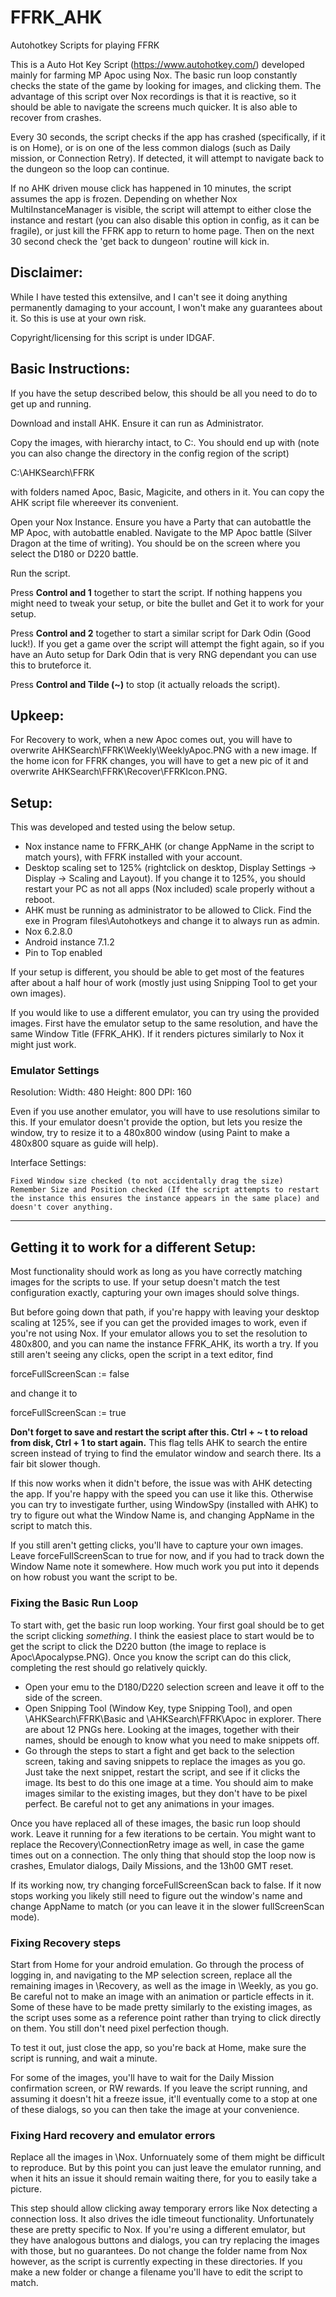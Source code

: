 # FFRK_AHK
Autohotkey Scripts for playing FFRK

This is a Auto Hot Key Script (https://www.autohotkey.com/) developed mainly for farming MP Apoc using Nox. The basic run loop constantly checks the state of the game by looking for images, and clicking them. The advantage of this script over Nox recordings is that it is reactive, so it should be able to navigate the screens much quicker. It is also able to recover from crashes.

Every 30 seconds, the script checks if the app has crashed (specifically, if it is on Home), or is on one of the less common dialogs (such as Daily mission, or Connection Retry). If detected, it will attempt to navigate back to the dungeon so the loop can continue.

If no AHK driven mouse click has happened in 10 minutes, the script assumes the app is frozen. Depending on whether Nox MultiInstanceManager is visible, the script will attempt to either close the instance and restart (you can also disable this option in config, as it can be fragile), or just kill the FFRK app to return to home page. Then on the next 30 second check the 'get back to dungeon' routine will kick in.

## Disclaimer:
While I have tested this extensilve, and I can't see it doing anything permanently damaging to your account, I won't make any guarantees about it. So this is use at your own risk.

Copyright/licensing for this script is under IDGAF.

## Basic Instructions:
If you have the setup described below, this should be all you need to do to get up and running.

Download and install AHK. Ensure it can run as Administrator.

Copy the images, with hierarchy intact, to C:\. You should end up with (note you can also change the directory in the config region of the script)
  
  C:\AHKSearch\FFRK

with folders named Apoc, Basic, Magicite, and others in it. You can copy the AHK script file whereever its convenient.

Open your Nox Instance. Ensure you have a Party that can autobattle the MP Apoc, with autobattle enabled. Navigate to the MP Apoc battle (Silver Dragon at the time of writing). You should be on the screen where you select the D180 or D220 battle. 

Run the script.

Press **Control and 1** together to start the script. If nothing happens you might need to tweak your setup, or bite the bullet and Get it to work for your setup.

Press **Control and 2** together to start a similar script for Dark Odin (Good luck!). If you get a game over the script will attempt the fight again, so if you have an Auto setup for Dark Odin that is very RNG dependant you can use this to bruteforce it.

Press **Control and Tilde (~)** to stop (it actually reloads the script).

## Upkeep:
For Recovery to work, when a new Apoc comes out, you will have to overwrite AHKSearch\FFRK\Weekly\WeeklyApoc.PNG with a new image. If the home icon for FFRK changes, you will have to get a new pic of it and overwrite AHKSearch\FFRK\Recover\FFRKIcon.PNG.


## Setup:
This was developed and tested using the below setup. 

  * Nox instance name to FFRK_AHK (or change AppName in the script to match yours), with FFRK installed with your account.
  * Desktop scaling set to 125% (rightclick on desktop, Display Settings -> Display -> Scaling and Layout). If you change it to 125%, you should restart your PC as not all apps (Nox included) scale properly without a reboot.
  * AHK must be running as administrator to be allowed to Click. Find the exe in Program files\Autohotkeys and change it to always run as admin.
  * Nox 6.2.8.0
  * Android instance 7.1.2
  * Pin to Top enabled


If your setup is different, you should be able to get most of the features after about a half hour of work (mostly just using Snipping Tool to get your own images). 

If you would like to use a different emulator, you can try using the provided images. First have the emulator setup to the same resolution, and have the same Window Title (FFRK_AHK). If it renders pictures similarly to Nox it might just work.

### Emulator Settings

Resolution:
  Width: 480		Height: 800		DPI: 160		

Even if you use another emulator, you will have to use resolutions similar to this. If your emulator doesn't provide the option, but lets you resize the window, try to resize it to a 480x800 window (using Paint to make a 480x800 square as guide will help).

Interface Settings:

	Fixed Window size checked (to not accidentally drag the size)
	Remember Size and Position checked (If the script attempts to restart the instance this ensures the instance appears in the same place) and doesn't cover anything.

---------------------------------------------------------------------
  
## Getting it to work for a different Setup:
Most functionality should work as long as you have correctly matching images for the scripts to use. If your setup doesn't match the test configuration exactly, capturing your own images should solve things.

But before going down that path, if you're happy with leaving your desktop scaling at 125%, see if you can get the provided images to work, even if you're not using Nox. If your emulator allows you to set the resolution to 480x800, and you can name the instance FFRK_AHK, its worth a try. If you still aren't seeing any clicks, open the script in a text editor, find 

  forceFullScreenScan := false
 
and change it to
  
  forceFullScreenScan := true
  
**Don't forget to save and restart the script after this. Ctrl + ~ t to reload from disk, Ctrl + 1 to start again.** This flag tells AHK to search the entire screen instead of trying to find the emulator window and search there. Its a fair bit slower though. 

If this now works when it didn't before, the issue was with AHK detecting the app. If you're happy with the speed you can use it like this. Otherwise you can try to investigate further, using WindowSpy (installed with AHK) to try to figure out what the Window Name is, and changing AppName in the script to match this.

If you still aren't getting clicks, you'll have to capture your own images. Leave forceFullScreenScan to true for now, and if you had to track down the Window Name note it somewhere. How much work you put into it depends on how robust you want the script to be.


### Fixing the Basic Run Loop
To start with, get the basic run loop working. Your first goal should be to get the script clicking *something*. I think the easiest place to start would be to get the script to click the D220 button (the image to replace is Apoc\Apocalypse.PNG). Once you know the script can do this click, completing the rest should go relatively quickly.

* Open your emu to the D180/D220 selection screen and leave it off to the side of the screen. 
* Open Snipping Tool (Window Key, type Snipping Tool), and open \AHKSearch\FFRK\Basic and  \AHKSearch\FFRK\Apoc in explorer. There are about 12 PNGs here. Looking at the images, together with their names, should be enough to know what you need to make snippets off. 
* Go through the steps to start a fight and get back to the selection screen, taking and saving snippets to replace the images as you go. Just take the next snippet, restart the script, and see if it clicks the image. Its best to do this one image at a time. You should aim to make images similar to the existing images, but they don't have to be pixel perfect. Be careful not to get any animations in your images.

Once you have replaced all of these images, the basic run loop should work. Leave it running for a few iterations to be certain. You might want to replace the Recovery\ConnectionRetry image as well, in case the game times out on a connection. The only thing that should stop the loop now is crashes, Emulator dialogs, Daily Missions, and the 13h00 GMT reset.

If its working now, try changing forceFullScreenScan back to false. If it now stops working you likely still need to figure out the window's name and change AppName to match (or you can leave it in the slower fullScreenScan mode).


### Fixing Recovery steps ###
Start from Home for your android emulation. Go through the process of logging in, and navigating to the MP selection screen, replace all the remaining images in \Recovery, as well as the image in \Weekly, as you go. Be careful not to make an image with an animation or particle effects in it. Some of these have to be made pretty similarly to the existing images, as the script uses some as a reference point rather than trying to click directly on them. You still don't need pixel perfection though. 

To test it out, just close the app, so you're back at Home, make sure the script is running, and wait a minute.

For some of the images, you'll have to wait for the Daily Mission confirmation screen, or RW rewards. If you leave the script running, and assuming it doesn't hit a freeze issue, it'll eventually come to a stop at one of these dialogs, so you can then take the image at your convenience.

### Fixing Hard recovery and emulator errors ###
Replace all the images in \Nox. Unfornuately some of them might be difficult to reproduce. But by this point you can just leave the emulator running, and when it hits an issue it should remain waiting there, for you to easily take a picture.

This step should allow clicking away temporary errors like Nox detecting a connection loss. It also drives the idle timeout functionality. Unfortunately these are pretty specific to Nox. If you're using a different emulator, but they have analogous buttons and dialogs, you can try replacing the images with those, but no guarantees. Do not change the folder name from Nox however, as the script is currently expecting in these directories. If you make a new folder or change a filename you'll have to edit the script to match.

	
